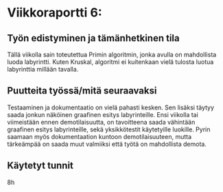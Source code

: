 # Viikkoraportti 6:

## Työn edistyminen ja tämänhetkinen tila

Tällä viikolla sain toteutettua Primin algoritmin, jonka avulla on mahdollista luoda labyrintti. 
Kuten Kruskal, algoritmi ei kuitenkaan vielä tulosta luotua labyrinttia millään tavalla.

## Puutteita työssä/mitä seuraavaksi

Testaaminen ja dokumentaatio on vielä pahasti kesken. Sen lisäksi täytyy saada jonkun näköinen graafinen esitys labyrinteille. 
Ensi viikolla tai viimeistään ennen demotilaisuutta, on tavoitteena saada vähintään graafinen esitys labyrinteille, sekä yksikkötestit käytetyille luokille.
Pyrin saamaan myös dokumentaation kuntoon demotilaisuuteen, mutta tärkeämpää on saada muut valmiiksi että työtä on mahdollista demota.

## Käytetyt tunnit

8h
